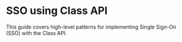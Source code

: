 # SSO using Class API

This guide covers high-level patterns for implementing Single Sign-On (SSO) with the Class API.